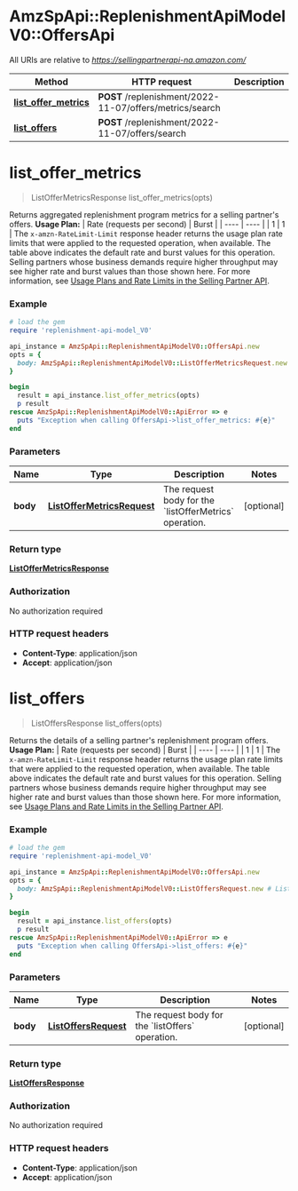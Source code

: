 # AmzSpApi::ReplenishmentApiModelV0::OffersApi

All URIs are relative to *https://sellingpartnerapi-na.amazon.com/*

Method | HTTP request | Description
------------- | ------------- | -------------
[**list_offer_metrics**](OffersApi.md#list_offer_metrics) | **POST** /replenishment/2022-11-07/offers/metrics/search | 
[**list_offers**](OffersApi.md#list_offers) | **POST** /replenishment/2022-11-07/offers/search | 

# **list_offer_metrics**
> ListOfferMetricsResponse list_offer_metrics(opts)



Returns aggregated replenishment program metrics for a selling partner's offers.  **Usage Plan:**  | Rate (requests per second) | Burst | | ---- | ---- | | 1 | 1 |  The `x-amzn-RateLimit-Limit` response header returns the usage plan rate limits that were applied to the requested operation, when available. The table above indicates the default rate and burst values for this operation. Selling partners whose business demands require higher throughput may see higher rate and burst values than those shown here. For more information, see [Usage Plans and Rate Limits in the Selling Partner API](https://developer-docs.amazon.com/sp-api/docs/usage-plans-and-rate-limits-in-the-sp-api).

### Example
```ruby
# load the gem
require 'replenishment-api-model_V0'

api_instance = AmzSpApi::ReplenishmentApiModelV0::OffersApi.new
opts = { 
  body: AmzSpApi::ReplenishmentApiModelV0::ListOfferMetricsRequest.new # ListOfferMetricsRequest | The request body for the `listOfferMetrics` operation.
}

begin
  result = api_instance.list_offer_metrics(opts)
  p result
rescue AmzSpApi::ReplenishmentApiModelV0::ApiError => e
  puts "Exception when calling OffersApi->list_offer_metrics: #{e}"
end
```

### Parameters

Name | Type | Description  | Notes
------------- | ------------- | ------------- | -------------
 **body** | [**ListOfferMetricsRequest**](ListOfferMetricsRequest.md)| The request body for the &#x60;listOfferMetrics&#x60; operation. | [optional] 

### Return type

[**ListOfferMetricsResponse**](ListOfferMetricsResponse.md)

### Authorization

No authorization required

### HTTP request headers

 - **Content-Type**: application/json
 - **Accept**: application/json



# **list_offers**
> ListOffersResponse list_offers(opts)



Returns the details of a selling partner's replenishment program offers.  **Usage Plan:**  | Rate (requests per second) | Burst | | ---- | ---- | | 1 | 1 |  The `x-amzn-RateLimit-Limit` response header returns the usage plan rate limits that were applied to the requested operation, when available. The table above indicates the default rate and burst values for this operation. Selling partners whose business demands require higher throughput may see higher rate and burst values than those shown here. For more information, see [Usage Plans and Rate Limits in the Selling Partner API](https://developer-docs.amazon.com/sp-api/docs/usage-plans-and-rate-limits-in-the-sp-api).

### Example
```ruby
# load the gem
require 'replenishment-api-model_V0'

api_instance = AmzSpApi::ReplenishmentApiModelV0::OffersApi.new
opts = { 
  body: AmzSpApi::ReplenishmentApiModelV0::ListOffersRequest.new # ListOffersRequest | The request body for the `listOffers` operation.
}

begin
  result = api_instance.list_offers(opts)
  p result
rescue AmzSpApi::ReplenishmentApiModelV0::ApiError => e
  puts "Exception when calling OffersApi->list_offers: #{e}"
end
```

### Parameters

Name | Type | Description  | Notes
------------- | ------------- | ------------- | -------------
 **body** | [**ListOffersRequest**](ListOffersRequest.md)| The request body for the &#x60;listOffers&#x60; operation. | [optional] 

### Return type

[**ListOffersResponse**](ListOffersResponse.md)

### Authorization

No authorization required

### HTTP request headers

 - **Content-Type**: application/json
 - **Accept**: application/json



